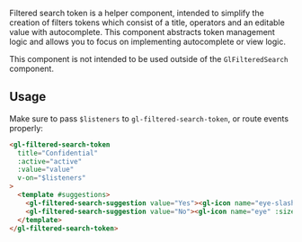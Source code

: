 Filtered search token is a helper component, intended to
simplify the creation of filters tokens which consist of a title, operators
and an editable value with autocomplete. This component abstracts token management
logic and allows you to focus on implementing autocomplete or view logic.

This component is not intended to be used outside of the `GlFilteredSearch` component.

## Usage

Make sure to pass `$listeners` to `gl-filtered-search-token`, or route events properly:

```html
<gl-filtered-search-token
  title="Confidential"
  :active="active"
  :value="value"
  v-on="$listeners"
>
  <template #suggestions>
    <gl-filtered-search-suggestion value="Yes"><gl-icon name="eye-slash" :size="16"/> Yes</gl-filtered-search-suggestion>
    <gl-filtered-search-suggestion value="No"><gl-icon name="eye" :size="16"/> No</gl-filtered-search-suggestion>
  </template>
</gl-filtered-search-token>
```
